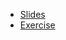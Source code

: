 - [Slides](https://docs.google.com/presentation/d/1N4QlYymFuOdCG7amUgsWqmo0fSkTsGmrqTtyHuN2vDw/edit?usp=sharing)
 - [Exercise]()
